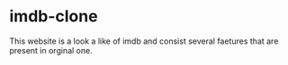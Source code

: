 # imdb-clone
This website is a look a like of imdb and consist several faetures that are present in orginal one.


